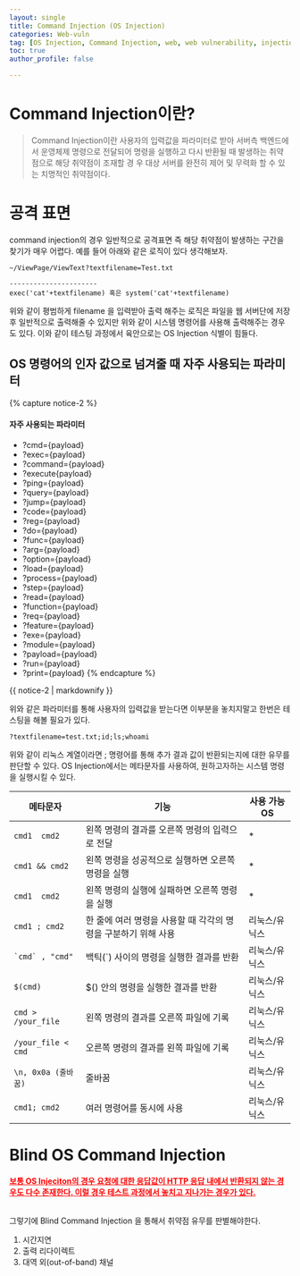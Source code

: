 ```yaml
---
layout: single
title: Command Injection (OS Injection)
categories: Web-vuln
tag: [OS Injection, Command Injection, web, web vulnerability, injection]
toc: true
author_profile: false

---
```

# Command Injection이란?

> Command Injection이란 사용자의 입력값을 파라미터로 받아 서버측 백엔드에서 운영체제 명령으로 전달되어 명령을 실행하고 다시 반환될 때 발생하는 취약점으로 해당 취약점이 조재할 경 우 대상 서버를 완전히 제어 및 무력화 할 수 있는 치명적인 취약점이다.

# 공격 표면 

command injection의 경우 일반적으로 공격표면 즉 해당 취약점이 발생하는 구간을 찾기가 매우 어렵다.  예를 들어 아래와 같은 로직이 있다 생각해보자.

```
~/ViewPage/ViewText?textfilename=Test.txt

----------------------
exec('cat'+textfilename) 혹은 system('cat'+textfilename)
```

위와 같이 평범하게 filename 을 입력받아 출력 해주는 로직은 파일을 웹 서버단에 저장 후 일반적으로 출력해줄 수 있지만 위와 같이 시스템 명령어를 사용해 출력해주는 경우도 있다. 이와 같이 테스팅 과정에서 육안으로는 OS Injection 식별이 힘들다.

## OS 명령어의 인자 값으로 넘겨줄 때 자주 사용되는 파라미터

{% capture notice-2 %}  <!--notice-2 라는 변수에 다음 텍스트 문단을 문자열로 저장한다.-->  
#### 자주 사용되는 파라미터

* ?cmd={payload}
* ?exec={payload}
* ?command={payload}
* ?execute{payload}
* ?ping={payload}
* ?query={payload}
* ?jump={payload}
* ?code={payload}
* ?reg={payload}
* ?do={payload}
* ?func={payload}
* ?arg={payload}
* ?option={payload}
* ?load={payload}
* ?process={payload}
* ?step={payload}
* ?read={payload}
* ?function={payload}
* ?req={payload}
* ?feature={payload}
* ?exe={payload}
* ?module={payload}
* ?payload={payload}
* ?run={payload}
* ?print={payload}  <!--캡처 끝! 여기까지의 텍스트를 변수에 저장-->
{% endcapture %}

<div class="notice">
  {{ notice-2 | markdownify }} <!--div 태그 사이에 notice-2 객체를 출력하되 markdownify 한다. 즉 마크다운 화-->
</div>

위와 같은 파라미터를 통해 사용자의 입력값을 받는다면 이부분을 놓치지말고 한번은 테스팅을 해볼 필요가 있다.

```
?textfilename=test.txt;id;ls;whoami
```

위와 같이 리눅스 계열이라면 ; 명령어를 통해 추가 결과 값이 반환되는지에 대한 유무를 판단할 수 있다.  OS Injection에서는 메타문자를 사용하여, 원하고자하는 시스템 명령을 실행시킬 수 있다.

| 메타문자            | 기능                                                             | 사용 가능 OS     |
|---------------------|----------------------------------------------------------------|------------------|
| `cmd1  cmd2`      | 왼쪽 명령의 결과를 오른쪽 명령의 입력으로 전달                    | *                |
| `cmd1 && cmd2`      | 왼쪽 명령을 성공적으로 실행하면 오른쪽 명령을 실행                | *                |
| `cmd1  cmd2`      | 왼쪽 명령의 실행에 실패하면 오른쪽 명령을 실행                    | *                |
| `cmd1 ; cmd2`       | 한 줄에 여러 명령을 사용할 때 각각의 명령을 구분하기 위해 사용       | 리눅스/유닉스    |
| `` `cmd` , "cmd" `` | 백틱(`) 사이의 명령을 실행한 결과를 반환                           | 리눅스/유닉스    |
| `$(cmd)`            | $() 안의 명령을 실행한 결과를 반환                                 | 리눅스/유닉스    |
| `cmd > /your_file`  | 왼쪽 명령의 결과를 오른쪽 파일에 기록                              | 리눅스/유닉스    |
| `/your_file < cmd`  | 오른쪽 명령의 결과를 왼쪽 파일에 기록                              | 리눅스/유닉스    |
| `\n, 0x0a (줄바꿈)` | 줄바꿈                                                            | 리눅스/유닉스    |
| `cmd1; cmd2`        | 여러 명령어를 동시에 사용                                          | 리눅스/유닉스    |


# Blind OS Command Injection

**<u style="color:red">보통 OS Injeciton의 경우 요청에 대한 응답값이 HTTP 응답 내에서 반환되지 않는 경우도 다수 존재한다. 이럴 경우 테스트 과정에서 놓치고 지나가는 경우가 있다.</u>**

<br>
그렇기에 Blind Command Injection 을 통해서 취약점 유무를 판별해야한다.

1. 시간지연
2. 출력 리다이렉트
3. 대역 외(out-of-band) 채널
